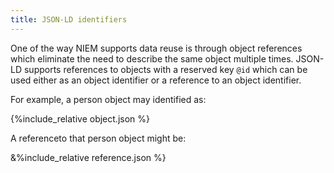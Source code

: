 ```yaml
---
title: JSON-LD identifiers
---
```


One of the way NIEM supports data reuse is through object references which eliminate the need to describe the same object multiple times. JSON-LD supports references
to objects with a reserved key `@id` which can be used either as an object identifier or a reference to an object identifier.  

For example, a person object may identified as:

{%include_relative object.json %}

A referenceto that person object might be:

&%include_relative reference.json %}
